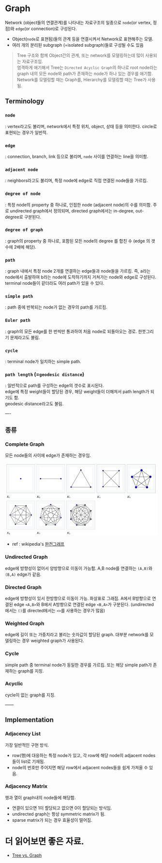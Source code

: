 # Graph

Network (object들의 연결관계)를 나타내는 자료구조의 일종으로 `node`(or vertex, 정점)와 `edge`(or connection)로 구성된다.

* Object(`node`로 표현됨)들의 관계 등을 연결시켜서 Network로 표현해주는 모델.
* 여러 개의 분리된 subgraph (=isolated subgraph)들로 구성될 수도 있음 

> Tree 구조와 함께 Object간의 관계, 또는 network를 모델링하는데 많이 사용되는 자료구조임.  
> 엄격하게 애기해서 Tree는 `Directed Acyclic Graph`의 하나로 root node라는 graph 내의 모든 node와 path가 존재하는 node가 하나 있는 경우를 애기함.  
> Network를 모델링할 때는 Graph를, Hierarchy를 모델링할 때는 Tree가 사용됨.

## Terminology

### `node` 
: vertex라고도 불리며, network에서 특정 위치, object, 상태 등을 의미한다. circle로 표현되는 경우가 일반적.

### `edge`
: connection, branch, link 등으로 불리며, `node` 사이를 연결하는 line을 의미함. 

### `adjacent node`

: neighbors라고도 불리며, 특정 node에 edge로 직접 연결된 node들을 가르킴.

### `degree of node`

: 특정 node의 property 중 하나로, 인접한 node (adjacent node)의 수를 의미함. 주로 undirected graph에서 정의되며, directed graph에서는 in-degree, out-degree로 구분된다.

### `degree of graph`

: graph의 property 중 하나로, 포함된 모든 node의 degree 를 합친 수 (edge 의 갯수에 2배에 해당).

### `path`

: graph 내에서 특정 node 2개를 연결하는 edge들과 node들을 가르킴. 즉, a라는 node에서 출발하여 b라는 node에 도착하기까지 거쳐가는 node와 edge로 구성된다. terminal node들이 같더라도 여러 path가 있을 수 있다.

### `simple path`

: path 중에 반복되는 node가 없는 경우의 path를 가르킴.

### `Euler path`

: graph의 모든 edge를 한 번씩만 통과하여 처음 node로 되돌아오는 경로. 한붓그리기 문제라고도 불림.

### `cycle`

: terminal node가 일치하는 simple path.

### `path length` (=`geodesic distance`)

: 일반적으로 path를 구성하는 edge의 갯수로 표시된다.  
edge에 특정 weight들이 할당된 경우, 해당 weight들이 더해져서 path length가 되기도 함.  
geodesic distance라고도 불림.

—-

## 종류

### Complete Graph

모든 node들의 사이에 edge가 존재하는 경우임.

![](../img/ch08/complete_graph.png)

* ref : wikipedia's [완전그래프](https://ko.wikipedia.org/wiki/%EC%99%84%EC%A0%84_%EA%B7%B8%EB%9E%98%ED%94%84)

### Undirected Graph

edge에 방향성이 없어서 양방향으로 이동이 가능함. A,B node를 연결하는 `(A,B)`와 `(B,A)` edge가 같음.

### Directed Graph
edge에 방향성이 있서 한방향으로 이동이 가능. 화살표로 그래짐.  A에서 B방향으로 연결된 edge `<A,B>`와 B에서 A방향으로 연결된 edge `<B,A>`가 구분된다. (undirected에서는 `()`를 directed에서는 `<>`를 사용하는 경우가 많음)

### Weighted Graph
edge에 길이 또는 가중치라고 불리는 숫자값이 할당된 graph. 대부분 network를 모델링하는 경우 weighted graph가 사용된다.

### Cycle
simple path 중 terminal node가 동일한 경우를 가르킴. 또는 해당 simple path가 존재하는 graph를 지칭.

### Acyclic
cycle이 없는 graph를 지칭.

——

## Implementation

### Adjacency List

가장 일반적인 구현 방식.

* row(행)에 대응하는 특정 node가 있고, 각 row에 해당 node의 adjacent nodes들이 list로 기재됨.
* node의 번호만 주어지면 해당 row에서 adjacent nodes들을 쉽게 가져올 수 있음.

### Adjacency Matrix

행과 열이 graph내의 node들에 해당함.

* 연결이 있으면 1이 할당되고 없으면 0이 할당되는 방식임.
* undirected graph는 항상 symmetric matrix가 됨.
* sparse matrix가 되는 경우 효율성이 떨어짐.

# 더 읽어보면 좋은 자료.

* [Tree vs. Graph](https://dsaint31.tistory.com/entry/CE-Tree-vs-Graph)